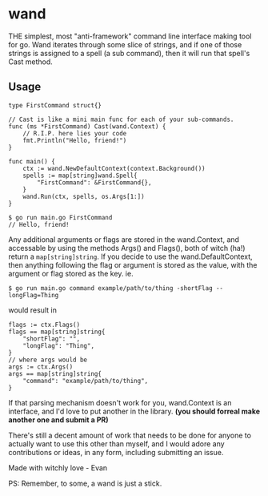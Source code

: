 # wand

THE simplest, most "anti-framework" command line interface making tool for go. Wand iterates through some slice of strings, and if one of those strings is assigned to a spell (a sub command), then it will run that spell's Cast method.

## Usage

```golang
type FirstCommand struct{}

// Cast is like a mini main func for each of your sub-commands.
func (ms *FirstCommand) Cast(wand.Context) {
    // R.I.P. here lies your code
    fmt.Println("Hello, friend!")
}

func main() {
    ctx := wand.NewDefaultContext(context.Background())
    spells := map[string]wand.Spell{
        "FirstCommand": &FirstCommand{},
    }
    wand.Run(ctx, spells, os.Args[1:])
}
```
```
$ go run main.go FirstCommand
// Hello, friend!
```
Any additional arguments or flags are stored in the wand.Context, and accessable by using the methods Args() and Flags(), both of witch (ha!) return a `map[string]string`. If you decide to use the wand.DefaultContext, then anything following the flag or argument is stored as the value, with the argument or flag stored as the key. ie.
```
$ go run main.go command example/path/to/thing -shortFlag --longFlag=Thing
```
would result in
```golang
flags := ctx.Flags()
flags == map[string]string{
    "shortFlag": "",
    "longFlag": "Thing",
}
// where args would be
args := ctx.Args()
args == map[string]string{
    "command": "example/path/to/thing",
}
```
If that parsing mechanism doesn't work for you, wand.Context is an interface, and I'd love to put another in the library. **(you should forreal make another one and submit a PR)**

There's still a decent amount of work that needs to be done for anyone to actually want to use this other than myself, and I would adore any contributions or ideas, in any form, including submitting an issue.

Made with witchly love -
    Evan

PS: Remember, to some, a wand is just a stick.